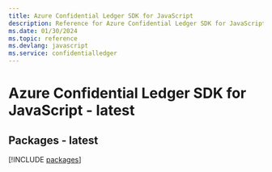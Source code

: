 ```yaml
---
title: Azure Confidential Ledger SDK for JavaScript
description: Reference for Azure Confidential Ledger SDK for JavaScript
ms.date: 01/30/2024
ms.topic: reference
ms.devlang: javascript
ms.service: confidentialledger
---
```

# Azure Confidential Ledger SDK for JavaScript - latest
## Packages - latest
[!INCLUDE [packages](confidential-ledger-index.md)]